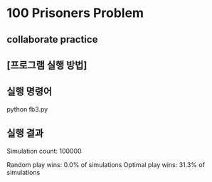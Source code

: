 # 100 Prisoners Problem
## collaborate practice

## [프로그램 실행 방법]

## 실행 명령어
python fb3.py

## 실행 결과
Simulation count: 100000

Random play wins:  0.0% of simulations
Optimal play wins: 31.3% of simulations


